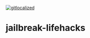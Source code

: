 [![gitlocalized ](https://gitlocalize.com/repo/6137/whole_project/badge.svg)](https://gitlocalize.com/repo/6137/whole_project?utm_source=badge)

# jailbreak-lifehacks
